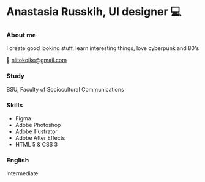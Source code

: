# Anastasia Russkih, UI designer :computer:

### About me
I create good looking stuff, learn interesting things, love cyberpunk and 80's

:e-mail:  niitokoike@gmail.com

### Study
BSU, Faculty of Sociocultural Communications

### Skills
* Figma
* Adobe Photoshop
* Adobe Illustrator
* Adobe After Effects
* HTML 5 & CSS 3

### English
Intermediate
